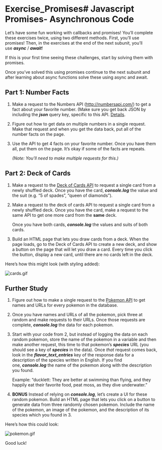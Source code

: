 # Exercise_Promises# Javascript Promises- Asynchronous Code

Let’s have some fun working with callbacks and promises! You’ll complete these exercises twice, using two different methods. First, you’ll use promises! Then, in the exercises at the end of the next subunit, you’ll use **_async_** / **_await_**!

If this is your first time seeing these challenges, start by solving them with promises.

Once you’ve solved this using promises continue to the next subunit and after learning about async functions solve these using async and await.

## **Part 1: Number Facts**

1. Make a request to the Numbers API (http://numbersapi.com/) to get a fact about your favorite number. (Make sure you get back JSON by including the **_json_** query key, specific to this API. [Details](http://numbersapi.com/#json).
2. Figure out how to get data on multiple numbers in a single request. Make that request and when you get the data back, put all of the number facts on the page.
3. Use the API to get 4 facts on your favorite number. Once you have them all, put them on the page. It’s okay if some of the facts are repeats.

   _(Note: You’ll need to make multiple requests for this.)_

## **Part 2: Deck of Cards**

1. Make a request to the [Deck of Cards API](http://deckofcardsapi.com/) to request a single card from a newly shuffled deck. Once you have the card, **_console.log_** the value and the suit (e.g. “5 of spades”, “queen of diamonds”).
2. Make a request to the deck of cards API to request a single card from a newly shuffled deck. Once you have the card, make a request to the same API to get one more card from the **same** deck.

   Once you have both cards, **_console.log_** the values and suits of both cards.

3. Build an HTML page that lets you draw cards from a deck. When the page loads, go to the Deck of Cards API to create a new deck, and show a button on the page that will let you draw a card. Every time you click the button, display a new card, until there are no cards left in the deck.

Here’s how this might look (with styling added):

![cards.gif](https://s3-us-west-2.amazonaws.com/secure.notion-static.com/b3ebce2a-49b6-466a-9a90-5c353e6dfd33/cards.gif)

## **Further Study**

1. Figure out how to make a single request to the [Pokemon API](https://pokeapi.co/) to get names and URLs for every pokemon in the database.
2. Once you have names and URLs of all the pokemon, pick three at random and make requests to their URLs. Once those requests are complete, **_console.log_** the data for each pokemon.
3. Start with your code from 2, but instead of logging the data on each random pokemon, store the name of the pokemon in a variable and then make another request, this time to that pokemon’s **_species_** URL (you should see a key of **_species_** in the data). Once *that* request comes back, look in the **_flavor_text_entries_** key of the response data for a description of the species written in English. If you find one, **_console.log_** the name of the pokemon along with the description you found.

   Example: “ducklett: They are better at swimming than flying, and they happily eat their favorite food, peat moss, as they dive underwater.”

4. **BONUS** Instead of relying on **_console.log_**, let’s create a UI for these random pokemon. Build an HTML page that lets you click on a button to generate data from three randomly chosen pokemon. Include the name of the pokemon, an image of the pokemon, and the description of its species which you found in 3.

Here’s how this could look:

![pokemon.gif](https://s3-us-west-2.amazonaws.com/secure.notion-static.com/5dbfb966-c66c-4ac8-95a6-9b04243ad945/pokemon.gif)

Good luck!
